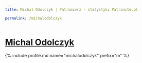 ```yaml
---
title: Michal Odolczyk | Patromierz - statystyki Patronite.pl

permalink: /michalodolczyk
---
```


# [Michal Odolczyk](https://patronite.pl/michalodolczyk)

{% include profile.md name="michalodolczyk" prefix="m" %}
